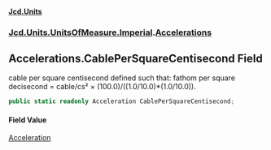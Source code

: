 #### [Jcd.Units](index.md 'index')
### [Jcd.Units.UnitsOfMeasure.Imperial](Jcd.Units.UnitsOfMeasure.Imperial.md 'Jcd.Units.UnitsOfMeasure.Imperial').[Accelerations](Accelerations.md 'Jcd.Units.UnitsOfMeasure.Imperial.Accelerations')

## Accelerations.CablePerSquareCentisecond Field

cable per square centisecond defined such that: fathom per square decisecond = cable/cs² × (100.0)/((1.0/10.0)*(1.0/10.0)).

```csharp
public static readonly Acceleration CablePerSquareCentisecond;
```

#### Field Value
[Acceleration](Acceleration.md 'Jcd.Units.UnitTypes.Acceleration')
